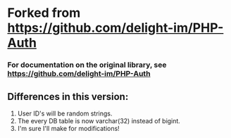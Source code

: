 # Forked from https://github.com/delight-im/PHP-Auth
### For documentation on the original library, see https://github.com/delight-im/PHP-Auth

## Differences in this version:
1. User ID's will be random strings.
2. The every DB table is now varchar(32) instead of bigint.
3. I'm sure I'll make for modifications!


